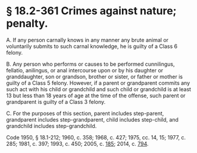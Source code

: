 # § 18.2-361 Crimes against nature; penalty.

<p>A. If any person carnally knows in any manner any brute animal or voluntarily submits to such carnal knowledge, he is guilty of a Class 6 felony.</p><p>B. Any person who performs or causes to be performed cunnilingus, fellatio, anilingus, or anal intercourse upon or by his daughter or granddaughter, son or grandson, brother or sister, or father or mother is guilty of a Class 5 felony. However, if a parent or grandparent commits any such act with his child or grandchild and such child or grandchild is at least 13 but less than 18 years of age at the time of the offense, such parent or grandparent is guilty of a Class 3 felony.</p><p>C. For the purposes of this section, parent includes step-parent, grandparent includes step-grandparent, child includes step-child, and grandchild includes step-grandchild.</p><p>Code 1950, § 18.1-212; 1960, c. 358; 1968, c. 427; 1975, cc. 14, 15; 1977, c. 285; 1981, c. 397; 1993, c. 450; 2005, c. <a href='http://lis.virginia.gov/cgi-bin/legp604.exe?051+ful+CHAP0185'>185</a>; 2014, c. <a href='http://lis.virginia.gov/cgi-bin/legp604.exe?141+ful+CHAP0794'>794</a>.</p>